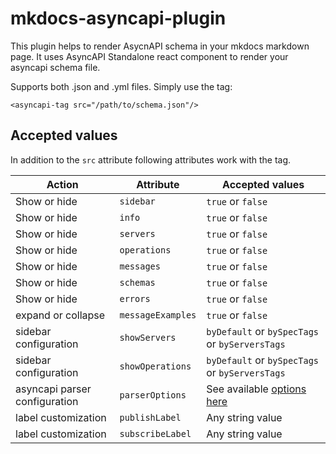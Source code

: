 # mkdocs-asyncapi-plugin
This plugin helps to render AsycnAPI schema in your mkdocs markdown page. It uses AsyncAPI Standalone react component to render your asyncapi schema file.

Supports both .json and .yml files. Simply use the tag:

`<asyncapi-tag src="/path/to/schema.json"/>`

## Accepted values
In addition to the `src` attribute following attributes work with the tag.

| Action | Attribute | Accepted values |
|---|---|---|
| Show or hide | `sidebar` | `true` or `false` |
| Show or hide | `info` | `true` or `false` |
| Show or hide | `servers` | `true` or `false` |
| Show or hide | `operations` | `true` or `false` |
| Show or hide | `messages` | `true` or `false` |
| Show or hide | `schemas` | `true` or `false` |
| Show or hide | `errors` | `true` or `false` |
| expand or collapse | `messageExamples` | `true` or `false` |
| sidebar configuration| `showServers` | `byDefault` or `bySpecTags` or `byServersTags` |
| sidebar configuration| `showOperations` | `byDefault` or `bySpecTags` or `byServersTags` |
| asyncapi parser configuration | `parserOptions` | See available [options here](https://github.com/asyncapi/parser-js/blob/master/API.md#module_@asyncapi/parser..parse) |
| label customization | `publishLabel` | Any string value |
| label customization | `subscribeLabel` | Any string value |